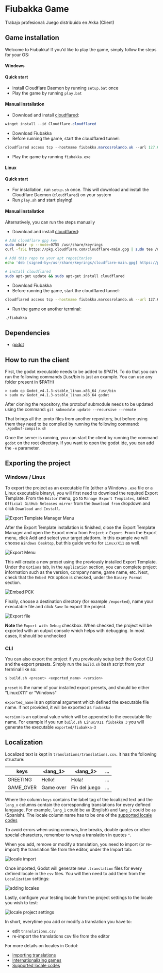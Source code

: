 # Fiubakka Game
Trabajo profesional: Juego distribuido en Akka (Client)

## Game installation

Welcome to Fiubakka! If you'd like to play the game, simply follow the steps for your OS:

#### Windows
#### Quick start
- Install Cloudflare Daemon by running `setup.bat` once
- Play the game by running `play.bat`
#### Manual installation
- Download and install [cloudflared](https://developers.cloudflare.com/cloudflare-one/connections/connect-networks/get-started/create-local-tunnel/#1-download-and-install-cloudflared):
```powershell
winget install --id Cloudflare.cloudflared
```
- Download Fiubakka
- Before running the game, start the cloudflared tunnel:
```powershell
cloudflared access tcp --hostname fiubakka.marcosrolando.uk --url 127.0.0.1:2020
```
- Play the game by running `fiubakka.exe`

#### Linux
#### Quick start
- For installation, run `setup.sh` once. This will download and install the Cloudflare Daemon (`cloudflared`) on your system
- Run `play.sh` and start playing!

#### Manual installation
Alternatively, you can run the steps manually

- Download and install [cloudflared](https://developers.cloudflare.com/cloudflare-one/connections/connect-networks/get-started/create-local-tunnel/#1-download-and-install-cloudflared):
```bash
# Add cloudflare gpg key
sudo mkdir -p --mode=0755 /usr/share/keyrings
curl -fsSL https://pkg.cloudflare.com/cloudflare-main.gpg | sudo tee /usr/share/keyrings/cloudflare-main.gpg >/dev/null

# Add this repo to your apt repositories
echo 'deb [signed-by=/usr/share/keyrings/cloudflare-main.gpg] https://pkg.cloudflare.com/cloudflared jammy main' | sudo tee /etc/apt/sources.list.d/cloudflared.list

# install cloudflared
sudo apt-get update && sudo apt-get install cloudflared
```
- Download Fiubakka
- Before running the game, start the cloudflared tunnel:
```bash
cloudflared access tcp --hostname fiubakka.marcosrolando.uk --url 127.0.0.1:2020
```
- Run the game on another terminal:
```bash
./fiubakka
```

## Dependencies

* [godot](https://godotengine.org/download/archive/4.1.3-stable/)

## How to run the client

First, the godot executable needs to be added to $PATH. To do that you can run the following commands (/usr/bin is just an example. You can use any folder present in $PATH)

  ```console
> sudo cp Godot_v4.1.3-stable_linux.x86_64 /usr/bin
> sudo mv Godot_v4.1.3-stable_linux.x86_64 godot
```

After cloning the repository, the protobuf submodule needs to be updated using the command:
`git submodule update --recursive --remote`

That brings all the .proto files from another repository, but before using them they need to be compiled by running the following command: `./godbuf-compile.sh`

Once the server is running, you can start the client by running the command `godot` on the root directory. If you want to open the godot ide, you can add the `-e` parameter.

## Exporting the project

### Windows / Linux

To export the project as an executable file (either a Windows `.exe` file or a Linux executable binary), you will first need to download the required Export Template. 
From the `Editor` menu, go to `Manage Export Templates`, select `Official GitHub Releases mirror` from the `Download from` dropdown and click `Download and Install`.

![Export Template Manager Menu](docs/Godot_v4.2.1-stable_win64_03kHSVtMJj.png)

After the Export Template installation is finished, close the Export Template Manager and open the Export menu from `Project` > `Export`. From the Export menu, click Add and select your target platform. In this example we will choose `Windows Desktop`, but this guide works for `Linux/X11` as well.

![Export Menu](docs/Godot_v4.2.1-stable_win64_jn7nknKCvo.png)

This will create a new preset using the previously installed Export Template. 
Under the `Options` tab, in the `Application` section, you can complete project information such as the version, company name, game name, etc.
Next, check that the `Embed PCK` option is checked, under the `Binary Format` section.

![Embed PCK](docs/Godot_v4.2.1-stable_win64_S3QO2GvKky.png)

Finally, choose a destination directory (for example `/exported`), name your executable file and click `Save` to export the project. 

![Export file](docs/image.png)

**Note** the `Export with Debug` checkbox. When checked, the project will be exported with an output console which helps with debugging. In most cases, it should be unchecked


### CLI
You can also export the project if you previously setup both the Godot CLI and the export presets. Simply run the `build.sh` bash script from your terminal like so:
```bash
$ build.sh <preset> <exported_name> <version>
```
`preset` is the name of your installed export presets, and should be either "Linux/X11" or "Windows"

`exported_name` is an optional argument which defined the executable file name. If not provided, it will be exported as `fiubakka`

`version` is an optional value which will be appended to the executable file name. For example if you run `build.sh Linux/X11 fiubakka 3` you will generate the executable `exported/fiubakka-3`

## Localization

Localized text is kept in `translations/translations.csv`. It has the following structure:


|keys|<lang_1>|<lang_2>|...|
| --- | --- | --- | --- |
|GREETING|Hello!|Hola!|...|
|GAME_OVER|Game over|Fin del juego|...|

Where the column `keys` contains the label tag of the localized text and the `lang_x` columns contain the 
corresponding translations for every defined language. For example, `lang_1` could be `en` (English) and `lang_2` could be `es` (Spanish). The locale column name has to be one of the [supported locale codes](https://docs.godotengine.org/en/stable/tutorials/i18n/locales.html)

To avoid errors when using commas, line breaks, double quotes or other special characters, remember to wrap a translation in quotes `"`.

When you add, remove or modify a translation, you need to import (or re-import) the translation file from the editor, under the Import tab:

![locale import](docs/locale-import.png)

Once imported, Godot will generate new `.translation` files for every defined locale in the `csv` files. You will then need to add them from the `Localization` settings:

![adding locales](docs/adding-locales.png)

Lastly, configure your testing locale from the project settings to the locale you wish to test:

![locale project settings](docs/locale-project-settings.png)


In short, everytime you add or modify a translation you have to:
- edit `translations.csv`
- re-import the translations csv file from the editor

For more details on locales in Godot:
- [Importing translations](https://docs.godotengine.org/en/stable/tutorials/assets_pipeline/importing_translations.html)
- [Internationalizing games](https://docs.godotengine.org/en/stable/tutorials/i18n/internationalizing_games.html)
- [Supported locale codes](https://docs.godotengine.org/en/stable/tutorials/i18n/locales.html)


